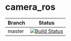 # camera_ros

|Branch    | Status    |
|----------|-----------|
|master    |[![Build Status](https://travis-ci.org/prachandabhanu/camera_ros.svg?branch=master)](https://travis-ci.org/prachandabhanu/camera_ros)|